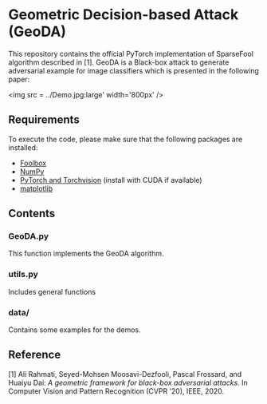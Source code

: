 # Geometric Decision-based Attack (GeoDA)

This repository contains the official PyTorch implementation of SparseFool algorithm described in [1]. GeoDA is a Black-box attack to generate adversarial example for image classifiers which is presented in the following paper:


<img src = ../Demo.jpg:large' width='800px' />
## Requirements

To execute the code, please make sure that the following packages are installed:

- [Foolbox](https://foolbox.readthedocs.io/en/stable/user/installation.html)
- [NumPy](https://docs.scipy.org/doc/numpy-1.15.1/user/install.html)
- [PyTorch and Torchvision](https://pytorch.org/) (install with CUDA if available)
- [matplotlib](https://matplotlib.org/users/installing.html)



## Contents

### GeoDA.py

This function implements the GeoDA algorithm.





### utils.py

Includes general functions

### data/

Contains some examples for the demos. 



## Reference

[1] Ali Rahmati, Seyed-Mohsen Moosavi-Dezfooli, Pascal Frossard, and Huaiyu Dai:
*A geometric framework for black-box adversarial attacks*. In Computer Vision and Pattern Recognition (CVPR ’20), IEEE, 2020.


